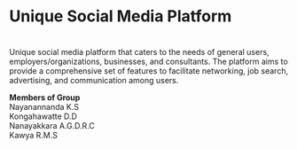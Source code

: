 <h1>Unique Social Media Platform<h1></h1>
  Unique social media platform that caters to the needs of general users, 
employers/organizations, businesses, and consultants. The platform aims 
to provide a comprehensive set of features to facilitate networking, 
job search, advertising, and communication among users.

**Members of Group**<br>
Nayanannanda K.S<br>
Kongahawatte D.D<br>
Nanayakkara A.G.D.R.C<br>
Kawya R.M.S<br>


